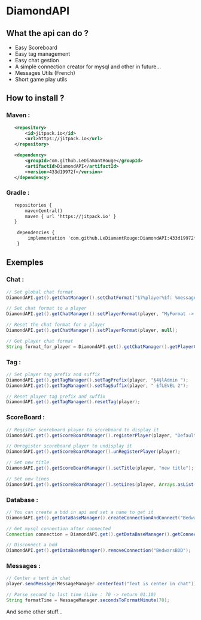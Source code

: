 # DiamondAPI

## What the api can do ?
 - Easy Scoreboard
 - Easy tag management
 - Easy chat gestion
 - A simple connection creator for mysql and other in future...
 - Messages Utils (French)
 - Short game play utils

## How to install ?
 ### Maven :
 ```xml
	<repository>
	    <id>jitpack.io</id>
	    <url>https://jitpack.io</url>
	</repository>
 ```
 ```xml
	<dependency>
	    <groupId>com.github.LeDiamantRouge</groupId>
	    <artifactId>DiamondAPI</artifactId>
	    <version>433d19972f</version>
	</dependency>
 ```
 ### Gradle :
 ```xml
	repositories {
		mavenCentral()
		maven { url 'https://jitpack.io' }
	}
```
```xml
	dependencies {
		implementation 'com.github.LeDiamantRouge:DiamondAPI:433d19972f'
	}
```

## Exemples
### Chat :
```java
// Set global chat format
DiamondAPI.get().getChatManager().setChatFormat("§7%player%§f: %message%");

// Set chat format to a player
DiamondAPI.get().getChatManager().setPlayerFormat(player, "MyFormat -> §6%player% -> §f%message%");

// Reset the chat format for a player
DiamondAPI.get().getChatManager().setPlayerFormat(player, null);

// Get player chat format
String format_for_player = DiamondAPI.get().getChatManager().getPlayerChatFormat(player, message);
```
### Tag :
```java
// Set player tag prefix and suffix
DiamondAPI.get().getTagManager().setTagPrefix(player, "§4§lAdmin ");
DiamondAPI.get().getTagManager().setTagSuffix(player, " §fLEVEL 2");

// Reset player tag prefix and suffix
DiamondAPI.get().getTagManager().resetTag(player);
```
### ScoreBoard :
```java
// Register scoreboard player to scoreboard to display it
DiamondAPI.get().getScoreBoardManager().registerPlayer(player, "Default Title", Arrays.asList("This is", "the default", "lines for scoreboard"));

// Unregister scoreboard player to undisplay it
DiamondAPI.get().getScoreBoardManager().unRegisterPlayer(player);

// Set new title
DiamondAPI.get().getScoreBoardManager().setTitle(player, "new title");

// Set new lines
DiamondAPI.get().getScoreBoardManager().setLines(player, Arrays.asList("the new", "lines to add", "in scoreboard"));
```
### Database :
```java
// You can create a bdd in api and set a name to get it
DiamondAPI.get().getDataBaseManager().createConnectionAndConnect("BedwarsBDD", new DataBaseCredential("host.fr", 3306, "user", "pass", "bddName"));

// Get mysql connection after connected
Connection connection = DiamondAPI.get().getDataBaseManager().getConnection("BedwarsBDD");

// Disconnect a bdd
DiamondAPI.get().getDataBaseManager().removeConnection("BedwarsBDD");
```
### Messages :
```java
// Center a text in chat
player.sendMessage(MessageManager.centerText("Text is center in chat"));

// Parse second to last time (Like : 70 -> return 01:10)
String formatTime = MessageManager.secondsToFormatMinute(70);
```
And some other stuff...

